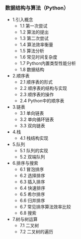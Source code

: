 ### 数据结构与算法（Python）  
* 1.引入概念  
  * 1.1 第一次尝试   
  * 1.2 算法的提出  
  * 1.3 第二次尝试  
  * 1.4 算法效率衡量  
  * 1.5 算法分析  
  * 1.6 常见时间复杂度  
  * 1.7 Python内置类型性能分析  
  * 1.8 数据结构  
* 2.顺序表
  * 2.1 顺序表的形式
  * 2.2 顺序表的结构与实现
  * 2.3 顺序表的操作
  * 2.4 Python中的顺序表
* 3.链表
  * 3.1 单向链表
  * 3.2 单向循环链表
  * 3.3 双向链表
* 4.栈
  * 4.1 栈结构实现
* 5.队列
  * 5.1 队列的实现
  * 5.2 双端队列
* 6.排序与搜索
  * 6.1 冒泡排序
  * 6.2 选择排序
  * 6.3 插入排序
  * 6.4 快速排序
  * 6.5 希尔排序
  * 6.6 归并排序
  * 6.7 常见排序算法效率比较
  * 6.8 搜索
* 7.树与树运算
  * 7.1 二叉树
  * 7.2 二叉树的遍历
  
